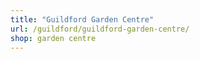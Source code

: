 ```yaml
---
title: "Guildford Garden Centre"
url: /guildford/guildford-garden-centre/
shop: garden centre
---
```

